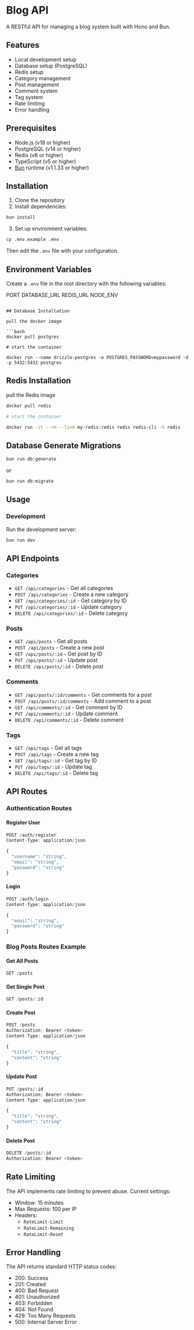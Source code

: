 # Blog API

A RESTful API for managing a blog system built with Hono and Bun.

## Features

- Local development setup
- Database setup (PostgreSQL)
- Redis setup
- Category management
- Post management
- Comment system
- Tag system
- Rate limiting
- Error handling

## Prerequisites
- Node.js (v18 or higher)
- PostgreSQL (v14 or higher)
- Redis (v6 or higher)
- TypeScript (v5 or higher)
- [Bun](https://bun.sh) runtime (v1.1.33 or higher)

## Installation

1. Clone the repository
2. Install dependencies:

```bash
bun install
```

3. Set up environment variables:

```bash
cp .env.example .env
```

Then edit the `.env` file with your configuration.

## Environment Variables

Create a `.env` file in the root directory with the following variables:

PORT
DATABASE_URL
REDIS_URL
NODE_ENV

```
    
## Database Installation

pull the docker image

```bash
docker pull postgres

# start the container

docker run --name drizzle-postgres -e POSTGRES_PASSWORD=mypassword -d -p 5432:5432 postgres

```

## Redis Installation

pull the Redis image

```bash
docker pull redis

# start the container

docker run -it --rm --link my-redis:redis redis redis-cli -h redis
```

## Database Generate Migrations

```bash
bun run db:generate
```

or

```bash
bun run db:migrate
```

## Usage

### Development

Run the development server:

```bash
bun run dev
```

## API Endpoints

### Categories

- `GET /api/categories` - Get all categories
- `POST /api/categories` - Create a new category
- `GET /api/categories/:id` - Get category by ID
- `PUT /api/categories/:id` - Update category
- `DELETE /api/categories/:id` - Delete category

### Posts

- `GET /api/posts` - Get all posts
- `POST /api/posts` - Create a new post
- `GET /api/posts/:id` - Get post by ID
- `PUT /api/posts/:id` - Update post
- `DELETE /api/posts/:id` - Delete post

### Comments

- `GET /api/posts/:id/comments` - Get comments for a post
- `POST /api/posts/:id/comments` - Add comment to a post
- `GET /api/comments/:id` - Get comment by ID
- `PUT /api/comments/:id` - Update comment
- `DELETE /api/comments/:id` - Delete comment

### Tags

- `GET /api/tags` - Get all tags
- `POST /api/tags` - Create a new tag
- `GET /api/tags/:id` - Get tag by ID
- `PUT /api/tags/:id` - Update tag
- `DELETE /api/tags/:id` - Delete tag

## API Routes

### Authentication Routes

#### Register User
```typescript
POST /auth/register
Content-Type: application/json

{
  "username": "string",
  "email": "string",
  "password": "string"
}
```

#### Login
```typescript
POST /auth/login
Content-Type: application/json

{
  "email": "string",
  "password": "string"
}
```

### Blog Posts Routes Example

#### Get All Posts
```typescript
GET /posts
```

#### Get Single Post
```typescript
GET /posts/:id
```

#### Create Post
```typescript
POST /posts
Authorization: Bearer <token>
Content-Type: application/json

{
  "title": "string",
  "content": "string"
}
```

#### Update Post
```typescript
PUT /posts/:id
Authorization: Bearer <token>
Content-Type: application/json

{
  "title": "string",
  "content": "string"
}
```

#### Delete Post
```typescript
DELETE /posts/:id
Authorization: Bearer <token>
```

## Rate Limiting

The API implements rate limiting to prevent abuse. Current settings:
- Window: 15 minutes
- Max Requests: 100 per IP
- Headers: 
  - `RateLimit-Limit`
  - `RateLimit-Remaining`
  - `RateLimit-Reset`

## Error Handling

The API returns standard HTTP status codes:

- 200: Success
- 201: Created
- 400: Bad Request
- 401: Unauthorized
- 403: Forbidden
- 404: Not Found
- 429: Too Many Requests
- 500: Internal Server Error
